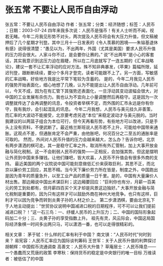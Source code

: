 # 张五常  不要让人民币自由浮动

张五常：不要让人民币自由浮动
作者：张五常；分类：经济随想；标签：人民币 ；日期：2003-07-24
四年来我多次说：人民币是强币！有关人士听而不闻，视若无睹。今年二月我见形势不对头，两次提及人民币将会有大压力升值，但文稿被押后了几个星期才刊登。其中三月十一日发表的《令人羡慕的困境——朱镕基退休有感》说得很清楚：“愚见以为，不出两年，外国（尤其是美国）要求人民币升值的压力将会很大。人家斗你不过，是会要你让赛的。”
说“不出两年”是小心的客套话，其实我意识到这压力迫在眉睫，所以在二月底就写了一连五期的《汇率战略论》，建议一套不让汇率浮动的应对方法。殊不知非典暴发，《苹果》篇幅所限，延迟刊登，跟断断续续，要分个多月才登完，读者可能跟不上了。另一方面，写敏感的汇率战略，好些地方我是比平常下笔较为含蓄的。
是的，今年二月我见人民币的强势开始表面化，细心地想了几晚，认为不能提出让人民币自由浮动。几年前可以，今天不成，因为在有汇管下其强势还表面化，一旦浮动其变动波幅会很大，对中国的工业发展有杀伤力。我也认为不宜向上小量调整然后再稳守。这是因为一次调整就传达了会再调整的讯息，令投资者举棋不定，而外围的汇市永远是你有你守，我有我炒，会引起混乱的讯息。
今年二月我想，人民币与美元挂久非善策，而汇率的大波动不能接受，北京要考虑另选“本位”来稳定波动才与美元脱的。当时我建议的以两篮子组合为本位可行，但今天再看形势，有些地方可以改进，只是手头上没有资料，不便武断了。最近格兰斯班说人民币若不上升，可能给中国带来通胀。这观点不差，但通胀肯定不会严重，由他胀吧，何况百分之二至五的通胀率是可取的。
然而，外间对人民币升值的压力会越来越大，怎么办？告诉你吧，北京有两步潇洒的棋可走。其一是稳守汇率之外，取消所有外汇管制，加上大事开放金融与简化税制。这一不会削弱人民币的强势——正相反，会加强其势。但这是摆明让外资到中国来多赚钱。让他们赚吧，皆大欢喜，人民币不升值会有很多外商的支持。
最近美国的两个议院说中国可能刻意做低汇价来获取巨利，其思不正，而北京以廉价劳工回应，其思不精。当今天下廉价劳力所在皆是，制度之外，中国跑出是因为青年的质量急升，以至工业产品的质量一日千里。是的，中国有大量廉价人材出售。那边厢说中国出术谋巨利；这边厢要回应：“巨利你也有分，月薪一百美元的劳工到处都有，但月薪四百买个天才却是风景这边独好。”
大事开放金融与简化税制是重要的，因为只有这样才可以鼓励外商在神州大地竞争。也只有这样，巨利才可以因为竞争而转到炎黄子孙的人材之价上。
第二步潇洒棋，要由北京礼下于人地主动提出：“世贸协议说明中国减进口税的日期程序，可不可以让我们提前减进口税？！”这一石三鸟：一、纾缓人民币的上升压力；二、中国的国际形象起码加二十分；三、炎黄子孙的享受指数上升。
祖先有灵，风云际会，中国这局国际经济象棋一时间多出两只马，可以潇洒一番，也可以走得很精彩的。

相关文章：
茅于轼：什么样的汇率有利于中国？
南文锳：“人民币时代”何时到来？
易宪容：人民币汇率应为国际谈判筹码
王世军：关于人民币升值的利弊探讨
胡朝辉：中国假币流通调查
高善文：人民币大升值？
草庵居士：人民币降息——一个愚蠢而又荒唐的政策
李寒秋：保持货币的稳定是中央银行的唯一目标
万维读者：被低估了的中国